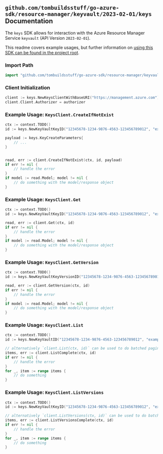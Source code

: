 
## `github.com/tombuildsstuff/go-azure-sdk/resource-manager/keyvault/2023-02-01/keys` Documentation

The `keys` SDK allows for interaction with the Azure Resource Manager Service `keyvault` (API Version `2023-02-01`).

This readme covers example usages, but further information on [using this SDK can be found in the project root](https://github.com/tombuildsstuff/go-azure-sdk/tree/main/docs).

### Import Path

```go
import "github.com/tombuildsstuff/go-azure-sdk/resource-manager/keyvault/2023-02-01/keys"
```


### Client Initialization

```go
client := keys.NewKeysClientWithBaseURI("https://management.azure.com")
client.Client.Authorizer = authorizer
```


### Example Usage: `KeysClient.CreateIfNotExist`

```go
ctx := context.TODO()
id := keys.NewKeyVaultKeyID("12345678-1234-9876-4563-123456789012", "example-resource-group", "vaultValue", "keyValue")

payload := keys.KeyCreateParameters{
	// ...
}


read, err := client.CreateIfNotExist(ctx, id, payload)
if err != nil {
	// handle the error
}
if model := read.Model; model != nil {
	// do something with the model/response object
}
```


### Example Usage: `KeysClient.Get`

```go
ctx := context.TODO()
id := keys.NewKeyVaultKeyID("12345678-1234-9876-4563-123456789012", "example-resource-group", "vaultValue", "keyValue")

read, err := client.Get(ctx, id)
if err != nil {
	// handle the error
}
if model := read.Model; model != nil {
	// do something with the model/response object
}
```


### Example Usage: `KeysClient.GetVersion`

```go
ctx := context.TODO()
id := keys.NewKeyVaultKeyVersionID("12345678-1234-9876-4563-123456789012", "example-resource-group", "vaultValue", "keyValue", "versionValue")

read, err := client.GetVersion(ctx, id)
if err != nil {
	// handle the error
}
if model := read.Model; model != nil {
	// do something with the model/response object
}
```


### Example Usage: `KeysClient.List`

```go
ctx := context.TODO()
id := keys.NewKeyVaultID("12345678-1234-9876-4563-123456789012", "example-resource-group", "vaultValue")

// alternatively `client.List(ctx, id)` can be used to do batched pagination
items, err := client.ListComplete(ctx, id)
if err != nil {
	// handle the error
}
for _, item := range items {
	// do something
}
```


### Example Usage: `KeysClient.ListVersions`

```go
ctx := context.TODO()
id := keys.NewKeyVaultKeyID("12345678-1234-9876-4563-123456789012", "example-resource-group", "vaultValue", "keyValue")

// alternatively `client.ListVersions(ctx, id)` can be used to do batched pagination
items, err := client.ListVersionsComplete(ctx, id)
if err != nil {
	// handle the error
}
for _, item := range items {
	// do something
}
```
